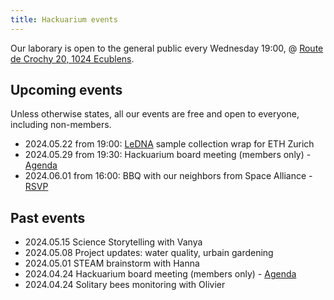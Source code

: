 ```yaml
---
title: Hackuarium events
---
```


Our laborary is open to the general public every Wednesday 19:00, @ [Route de Crochy 20, 1024 Ecublens](https://maps.app.goo.gl/JSQ9Q8ZxZJb1jnR19).

## Upcoming events

Unless otherwise states, all our events are free and open to everyone, including non-members.

* 2024.05.22 from 19:00: [LeDNA](https://environmental-dna.ethz.ch/research/ercledna/global-lake-sampling/join-our-global-lake-sampling-.html) sample collection wrap for ETH Zurich
* 2024.05.29 from 19:30: Hackuarium board meeting (members only) - [Agenda](https://docs.google.com/document/d/1ajqjpGTj7Kd7yQZgKkTAYSkvRd-IgZj0OnZ52R1Tb4s/edit?usp=sharing)
* 2024.06.01 from 16:00: BBQ with our neighbors from Space Alliance - [RSVP](https://doodle.com/meeting/participate/id/bo6J3Xja)

## Past events

* 2024.05.15 Science Storytelling with Vanya
* 2024.05.08 Project updates: water quality, urbain gardening
* 2024.05.01 STEAM brainstorm with Hanna
* 2024.04.24 Hackuarium board meeting (members only) - [Agenda](https://docs.google.com/document/d/156iznCyy70UaKSjXO4n9Q5bnyqMxYL_brjJC2YC4-V8/edit?usp=sharing)
* 2024.04.24 Solitary bees monitoring with Olivier
